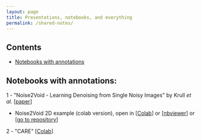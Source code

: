 ```yaml
---
layout: page
title: Presentations, notebooks, and everything
permalink: /shared-notes/
---
```



## Contents

- [Notebooks with annotations](#notebooks-with-annotations)

## Notebooks with annotations:
1 - "Noise2Void - Learning Denoising from Single Noisy Images" by Krull _et al._ [[paper](https://arxiv.org/abs/1811.10980)]
  - Noise2Void 2D example (colab version), open in
  [[Colab](https://colab.research.google.com/github/mshagirov/mshagirov.github.io/blob/master/_notebooks/N2V_2D_example_combined.ipynb)]
  or
  [[nbviewer](https://nbviewer.jupyter.org/github/mshagirov/mshagirov.github.io/blob/master/_notebooks/N2V_2D_example_combined.ipynb)]
  or
  [[go to repository](https://github.com/mshagirov/mshagirov.github.io/blob/master/_notebooks/N2V_2D_example_combined.ipynb)]

2 - "CARE" 
[[Colab](https://colab.research.google.com/github/mshagirov/mshagirov.github.io/blob/master/_notebooks/care_example_denoising3D.ipynb)]
